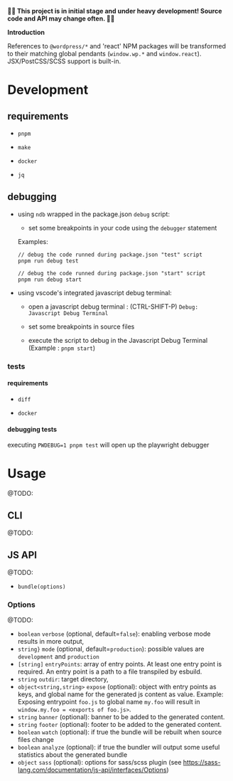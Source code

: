 **🚧🚧 This project is in initial stage and under heavy development! Source code and API may change often. 🚧🚧**

**Introduction**

References to `@wordpress/*` and 'react' NPM packages will be transformed to their matching global pendants (`window.wp.*` and `window.react`). JSX/PostCSS/SCSS support is built-in.

# Development

## requirements

- `pnpm`

- `make`

- `docker`

- `jq`

## debugging

- using `ndb` wrapped in the package.json `debug` script:

  - set some breakpoints in your code using the `debugger` statement

  Examples:

  ```
  // debug the code runned during package.json "test" script
  pnpm run debug test

  // debug the code runned during package.json "start" script
  pnpm run debug start
  ```

- using vscode's integrated javascript debug terminal:

  - open a javascript debug terminal : (CTRL-SHIFT-P) `Debug: Javascript Debug Terminal`

  - set some breakpoints in source files

  - execute the script to debug in the Javascript Debug Terminal (Example : `pnpm start`)

### tests

#### requirements

- `diff`

- `docker`

#### debugging tests

executing `PWDEBUG=1 pnpm test` will open up the playwright debugger

# Usage

@TODO:

## CLI

@TODO:

## JS API

@TODO:

- `bundle(options)`

### Options

@TODO:

- `boolean` `verbose` (optional, default=`false`): enabling verbose mode results in more output,
- `string}` `mode` (optional, default=`production`): possible values are `development` and `production`
- `[string]` `entryPoints`: array of entry points. At least one entry point is required. An entry point is a path to a file transpiled by esbuild.
- `string` `outdir`: target directory,
- `object<string,string>` `expose` (optional): object with entry points as keys, and global name for the generated js content as value. Example: Exposing entrypoint `foo.js` to global name `my.foo` will result in `window.my.foo = <exports of foo.js>`.
- `string` `banner` (optional): banner to be added to the generated content.
- `string` `footer` (optional): footer to be added to the generated content.
- `boolean` `watch` (optional): if true the bundle will be rebuilt when source files change
- `boolean` `analyze` (optional): if true the bundler will output some useful statistics about the generated bundle
- `object` `sass` (optional): options for sass/scss plugin (see https://sass-lang.com/documentation/js-api/interfaces/Options)
